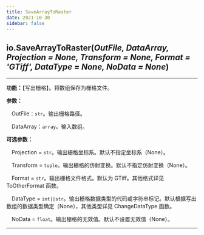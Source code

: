 ```yaml
---
title: SaveArrayToRaster
date: 2021-10-30
sidebar: false
---
```


## io.**SaveArrayToRaster**(*OutFile, DataArray, Projection = None, Transform = None, Format = 'GTiff', DataType = None, NoData = None*)

---

**功能：**【写出栅格】。将数组保存为栅格文件。

**参数：** 

&emsp;OutFile：`str`。输出栅格路径。

&emsp;DataArray：`array`。输入数组。

**可选参数：**

&emsp;Projection  = `str`。输出栅格坐标系。默认不指定坐标系（None）。

&emsp;Transform  = `tuple`。输出栅格的仿射变换。默认不指定仿射变换（None）。

&emsp;Format   = `str`。输出栅格文件格式。默认为 GTiff。其他格式详见 ToOtherFormat 函数。

&emsp;DataType  = `int||str`。输出栅格数据类型的代码或字符串标记。默认根据写出数组的数据类型确定（None），其他类型详见 ChangeDataType 函数。

&emsp;NoData = `float`。输出栅格的无效值。默认不设置无效值（None）。

---

